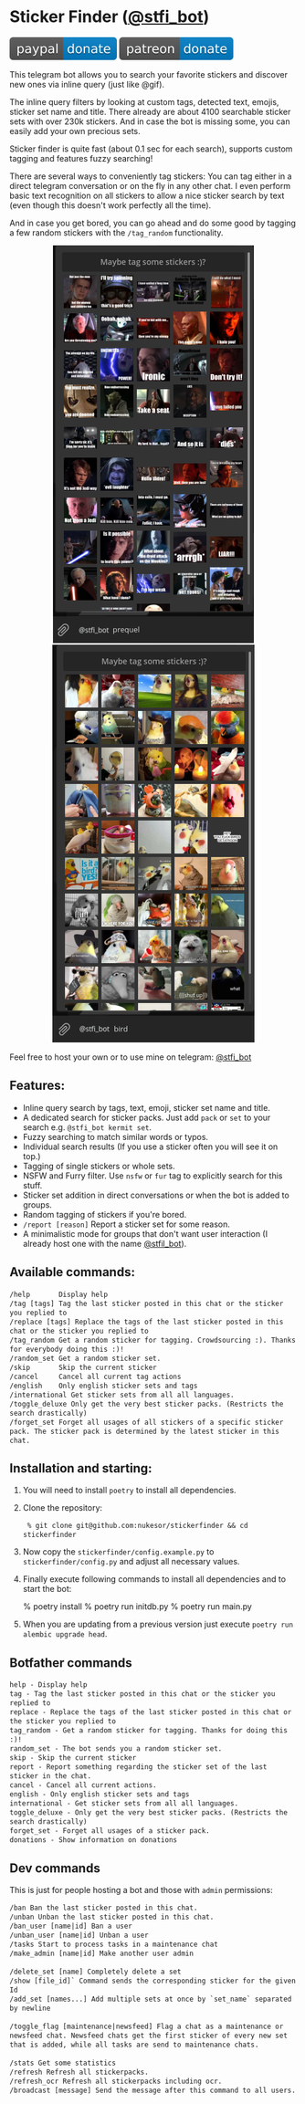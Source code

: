 # Sticker Finder ([@stfi_bot](https://t.me/stfi_bot))

[![Paypal](https://github.com/Nukesor/images/blob/master/paypal-donate-blue.svg)](https://www.paypal.me/arnebeer/)
[![Patreon](https://github.com/Nukesor/images/blob/master/patreon-donate-blue.svg)](https://www.patreon.com/nukesor)

This telegram bot allows you to search your favorite stickers and discover new ones via inline query (just like @gif).

The inline query filters by looking at custom tags, detected text, emojis, sticker set name and title.
There already are about 4100 searchable sticker sets with over 230k stickers. And in case the bot is missing some, you can easily add your own precious sets.

Sticker finder is quite fast (about 0.1 sec for each search), supports custom tagging and features fuzzy searching!

There are several ways to conveniently tag stickers: You can tag either in a direct telegram conversation or on the fly in any other chat.
I even perform basic text recognition on all stickers to allow a nice sticker search by text (even though this doesn't work perfectly all the time).

And in case you get bored, you can go ahead and do some good by tagging a few random stickers with the `/tag_random` functionality.

<p align="center">
    <img src="https://raw.githubusercontent.com/Nukesor/images/master/sticker_finder1.png">
    <img src="https://raw.githubusercontent.com/Nukesor/images/master/sticker_finder2.png">
</p>

Feel free to host your own or to use mine on telegram: [@stfi_bot](https://t.me/stfi_bot)

## Features:

- Inline query search by tags, text, emoji, sticker set name and title.
- A dedicated search for sticker packs. Just add `pack` or `set` to your search e.g. `@stfi_bot kermit set`.
- Fuzzy searching to match similar words or typos.
- Individual search results (If you use a sticker often you will see it on top.)
- Tagging of single stickers or whole sets.
- NSFW and Furry filter. Use `nsfw` or `fur` tag to explicitly search for this stuff.
- Sticker set addition in direct conversations or when the bot is added to groups.
- Random tagging of stickers if you're bored.
- `/report [reason]` Report a sticker set for some reason.
- A minimalistic mode for groups that don't want user interaction (I already host one with the name [@stfil_bot](https://t.me/stfil_bot)).


## Available commands:

    /help       Display help
    /tag [tags] Tag the last sticker posted in this chat or the sticker you replied to
    /replace [tags] Replace the tags of the last sticker posted in this chat or the sticker you replied to
    /tag_random Get a random sticker for tagging. Crowdsourcing :). Thanks for everybody doing this :)!
    /random_set Get a random sticker set.
    /skip       Skip the current sticker
    /cancel     Cancel all current tag actions
    /english    Only english sticker sets and tags
    /international Get sticker sets from all all languages.
    /toggle_deluxe Only get the very best sticker packs. (Restricts the search drastically)
    /forget_set Forget all usages of all stickers of a specific sticker pack. The sticker pack is determined by the latest sticker in this chat.


## Installation and starting:

1. You will need to install `poetry` to install all dependencies.
2. Clone the repository: 

        % git clone git@github.com:nukesor/stickerfinder && cd stickerfinder

3. Now copy the `stickerfinder/config.example.py` to `stickerfinder/config.py` and adjust all necessary values.
4. Finally execute following commands to install all dependencies and to start the bot:

    % poetry install
    % poetry run initdb.py
    % poetry run main.py

5. When you are updating from a previous version just execute `poetry run alembic upgrade head`.


## Botfather commands

    help - Display help
    tag - Tag the last sticker posted in this chat or the sticker you replied to
    replace - Replace the tags of the last sticker posted in this chat or the sticker you replied to
    tag_random - Get a random sticker for tagging. Thanks for doing this :)!
    random_set - The bot sends you a random sticker set.
    skip - Skip the current sticker
    report - Report something regarding the sticker set of the last sticker in the chat.
    cancel - Cancel all current actions.
    english - Only english sticker sets and tags
    international - Get sticker sets from all all languages.
    toggle_deluxe - Only get the very best sticker packs. (Restricts the search drastically)
    forget_set - Forget all usages of a sticker pack.
    donations - Show information on donations


## Dev commands
This is just for people hosting a bot and those with `admin` permissions:

    /ban Ban the last sticker posted in this chat.
    /unban Unban the last sticker posted in this chat.
    /ban_user [name|id] Ban a user
    /unban_user [name|id] Unban a user
    /tasks Start to process tasks in a maintenance chat
    /make_admin [name|id] Make another user admin

    /delete_set [name] Completely delete a set
    /show [file_id]` Command sends the corresponding sticker for the given Id
    /add_set [names...] Add multiple sets at once by `set_name` separated by newline

    /toggle_flag [maintenance|newsfeed] Flag a chat as a maintenance or newsfeed chat. Newsfeed chats get the first sticker of every new set that is added, while all tasks are send to maintenance chats.

    /stats Get some statistics
    /refresh Refresh all stickerpacks.
    /refresh_ocr Refresh all stickerpacks including ocr.
    /broadcast [message] Send the message after this command to all users.
